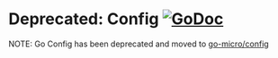 # Deprecated: Config [![GoDoc](https://godoc.org/github.com/balachandar-git/jet-config?status.svg)](https://godoc.org/github.com/balachandar-git/jet-config)

NOTE: Go Config has been deprecated and moved to [go-micro/config](https://github.com/micro/go-micro/tree/master/config)
